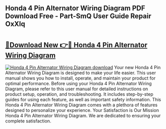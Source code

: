 ## Honda 4 Pin Alternator Wiring Diagram PDF Download Free - Part-SmQ User Guide Repair OxXlq

# <h2><a href="http://dfhcfs.blite.top/?on=Honda+4+Pin+Alternator+Wiring+Diagram">🔗Download New 👉🔴 Honda 4 Pin Alternator Wiring Diagram</a></h2>

[![Honda 4 Pin Alternator Wiring Diagram download](https://i.imgur.com/lujVjoI.png)](http://dfhcfs.blite.top/?on=Honda+4+Pin+Alternator+Wiring+Diagram)
Your new Honda 4 Pin Alternator Wiring Diagram is designed to make your life easier. This user manual shows you how to install, operate, and maintain your product for optimal performance. Before using your Honda 4 Pin Alternator Wiring Diagram, please refer to this user manual for detailed instructions on product setup, operation, and troubleshooting. It includes step-by-step guides for using each feature, as well as important safety information. This Honda 4 Pin Alternator Wiring Diagram comes with a plethora of features designed to personalize your experience. Your Satisfaction is Our Mission Honda 4 Pin Alternator Wiring Diagram. We are dedicated to ensuring your complete satisfaction.
